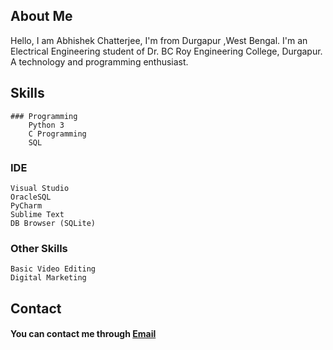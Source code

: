 ## About Me

Hello, I am Abhishek Chatterjee, I'm from Durgapur ,West Bengal. I'm an Electrical Engineering student of Dr. BC Roy Engineering College, Durgapur.
A technology and programming enthusiast.


## Skills

	### Programming
		Python 3
		C Programming 
		SQL
  ### IDE
    Visual Studio
    OracleSQL
    PyCharm
    Sublime Text
    DB Browser (SQLite)
  ### Other Skills
    Basic Video Editing
    Digital Marketing

## Contact

#### You can contact me through [Email](mailto:abhishekchatterjee59@protonmail.com) 

